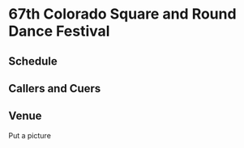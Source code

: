 # 67th Colorado Square and Round Dance Festival

## Schedule

## Callers and Cuers

## Venue

Put a picture
